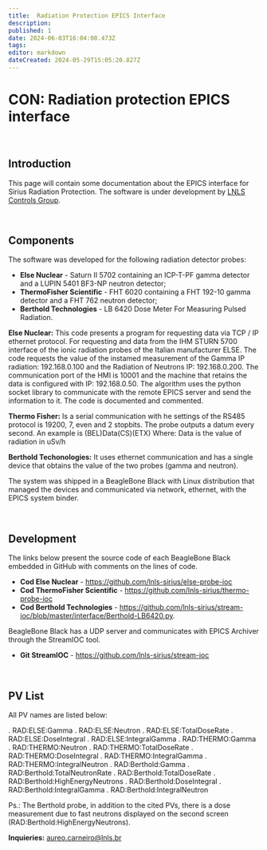 ```yaml
---
title:  Radiation Protection EPICS Interface
description: 
published: 1
date: 2024-06-03T16:04:08.473Z
tags: 
editor: markdown
dateCreated: 2024-05-29T15:05:20.827Z
---
```


# CON: Radiation protection EPICS interface

<br>

## Introduction

This page will contain some documentation about the EPICS interface for Sirius Radiation Protection. The software is under development by [LNLS Controls Group](/Machine/Groups/CON).

<br>

## Components

The software was developed for the following radiation detector probes:

-  **Else Nuclear** - Saturn II 5702 containing an ICP-T-PF gamma detector and a LUPIN 5401 BF3-NP neutron detector;
-  **ThermoFisher Scientific** - FHT 6020 containing a FHT 192-10 gamma detector and a FHT 762 neutron detector;
-  **Berthold Technologies** - LB 6420 Dose Meter For Measuring Pulsed Radiation.

**Else Nuclear:** This code presents a program for requesting data via TCP / IP ethernet protocol. For requesting and data from the IHM STURN 5700 interface of the ionic radiation probes of the Italian manufacturer ELSE. The code requests the value of the instamed measurement of the Gamma IP radiation: 192.168.0.100 and the Radiation of Neutrons IP: 192.168.0.200. The communication port of the HMI is 10001 and the machine that retains the data is configured with IP: 192.168.0.50. The algorithm uses the python socket library to communicate with the remote EPICS server and send the information to it. The code is documented and commented.

**Thermo Fisher:** Is a serial communication with he settings of the RS485 protocol is 19200, 7, even and 2 stopbits. The probe outputs a datum every second.
An example is (BEL)Data(CS)(ETX)
Where: Data is the value of radiation in uSv/h

**Berthold Techonologies:** It uses ethernet communication and has a single device that obtains the value of the two probes (gamma and neutron).

The system was shipped in a BeagleBone Black with Linux distribution that managed the devices and communicated via network, ethernet, with the EPICS system binder.

<br>

## Development

The links below present the source code of each BeagleBone Black embedded in GitHub with comments on the lines of code.

-  **Cod Else Nuclear** - https://github.com/lnls-sirius/else-probe-ioc
-  **Cod ThermoFisher Scientific** - https://github.com/lnls-sirius/thermo-probe-ioc
-  **Cod Berthold Technologies** - https://github.com/lnls-sirius/stream-ioc/blob/master/interface/Berthold-LB6420.py.

BeagleBone Black has a UDP server and communicates with EPICS Archiver through the StreamIOC tool.

-  **Git StreamIOC** - https://github.com/lnls-sirius/stream-ioc

<br>

## PV List

All PV names are listed below:

.  RAD:ELSE:Gamma
.  RAD:ELSE:Neutron
.  RAD:ELSE:TotalDoseRate
.  RAD:ELSE:DoseIntegral
.  RAD:ELSE:IntegralGamma
.  RAD:THERMO:Gamma
.  RAD:THERMO:Neutron
.  RAD:THERMO:TotalDoseRate
.  RAD:THERMO:DoseIntegral
.  RAD:THERMO:IntegralGamma
.  RAD:THERMO:IntegralNeutron
.  RAD:Berthold:Gamma
.  RAD:Berthold:TotalNeutronRate
.  RAD:Berthold:TotalDoseRate
.  RAD:Berthold:HighEnergyNeutrons
.  RAD:Berthold:DoseIntegral
.  RAD:Berthold:IntegralGamma
.  RAD:Berthold:IntegralNeutron

Ps.: The Berthold probe, in addition to the cited PVs, there is a dose measurement due to fast neutrons displayed on the second screen (RAD:Berthold:HighEnergyNeutrons).

**Inquieries:** aureo.carneiro@lnls.br
